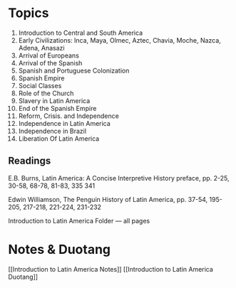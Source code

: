 # Topics

1) Introduction to Central and South America
2) Early Civilizations: Inca, Maya, Olmec, Aztec, Chavia, Moche, Nazca, Adena, Anasazi
3) Arrival of Europeans
4) Arrival of the Spanish
5) Spanish and Portuguese Colonization
6) Spanish Empire
7) Social Classes
8) Role of the Church
9) Slavery in Latin America
10) End of the Spanish Empire
11) Reform, Crisis. and Independence
12) Independence in Latin America
13) Independence in Brazil
14) Liberation Of Latin America

## Readings

E.B. Burns, Latin America: A Concise Interpretive History preface, pp. 2-25, 30-58, 68-78, 81-83, 335 341

Edwin Williamson, The Penguin History of Latin America, pp. 37-54, 195-205, 217-218, 221-224, 231-232

Introduction to Latin America Folder — all pages

# Notes & Duotang

[[Introduction to Latin America Notes]]
[[Introduction to Latin America Duotang]]